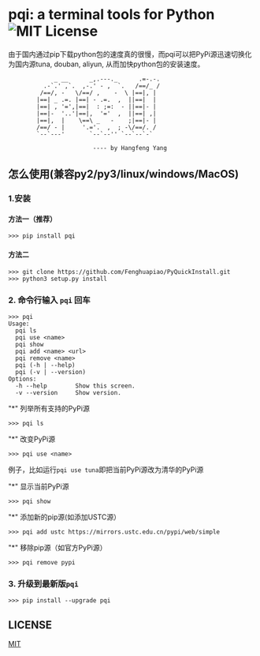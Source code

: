 # pqi: a terminal tools for Python ![MIT License][license-badge]

由于国内通过pip下载python包的速度真的很慢，而pqi可以把PyPi源迅速切换化为国内源tuna, douban, aliyun, 从而加快python包的安装速度。

```
             _ __      _,.---._      .=-.-.
          .-`.' ,`.  ,-.' - ,  `.   /==/_ /
         /==/, -   \/==/ ,    -  \ |==|, |  
        |==| _ .=. |==| - .=.  ,  ||==|  |  
        |==| , '=',|==|  : ;=:  - ||==|- |  
        |==|-  '..'|==|,  '='  ,  ||==| ,|  
        |==|,  |    \==\ _   -    ;|==|- |  
        /==/ - |     '.='.  ,  ; -\/==/. /  
        `--`---'       `--`--'' `--`--`-`   

                        ---- by Hangfeng Yang

```

## 怎么使用(兼容py2/py3/linux/windows/MacOS)
### 1.安装
#### 方法一（推荐）
```
>>> pip install pqi
```

#### 方法二
```
>>> git clone https://github.com/Fenghuapiao/PyQuickInstall.git
>>> python3 setup.py install
```


### 2. 命令行输入 `pqi` 回车
```
>>> pqi
Usage:
  pqi ls
  pqi use <name>
  pqi show
  pqi add <name> <url>
  pqi remove <name>
  pqi (-h | --help)
  pqi (-v | --version)
Options:
  -h --help        Show this screen.
  -v --version     Show version.
```
"*" 列举所有支持的PyPi源
```
>>> pqi ls
```

"*" 改变PyPi源
```
>>> pqi use <name>
```
例子，比如运行`pqi use tuna`即把当前PyPi源改为清华的PyPi源

"*" 显示当前PyPi源
```
>>> pqi show
```

"*" 添加新的pip源(如添加USTC源）
```
>>> pqi add ustc https://mirrors.ustc.edu.cn/pypi/web/simple
```

"*" 移除pip源（如官方PyPi源）
```
>>> pqi remove pypi
```

### 3. 升级到最新版`pqi` 
```
>>> pip install --upgrade pqi
```

## LICENSE
[MIT](https://github.com/Fenghuapiao/PyQuickInstall/blob/master/LICENSE)

[license-badge]:   https://img.shields.io/badge/license-MIT-007EC7.svg
